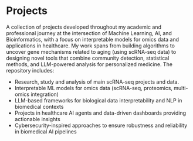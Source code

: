 # Projects
A collection of projects developed throughout my academic and professional journey at the intersection of Machine Learning, AI, and Bioinformatics, with a focus on interpretable models for omics data and applications in healthcare. My work spans from building algorithms to uncover gene mechanisms related to aging (using scRNA-seq data) to designing novel tools that combine community detection, statistical methods, and LLM-powered analysis for personalized medicine.
The repository includes:
* Research, study and analysis of main scRNA-seq projects and data. 
* Interpretable ML models for omics data (scRNA-seq, proteomics, multi-omics integration)
* LLM-based frameworks for biological data interpretability and NLP in biomedical contexts
* Projects in healthcare AI agents and data-driven dashboards providing actionable insights
* Cybersecurity-inspired approaches to ensure robustness and reliability in biomedical AI pipelines
